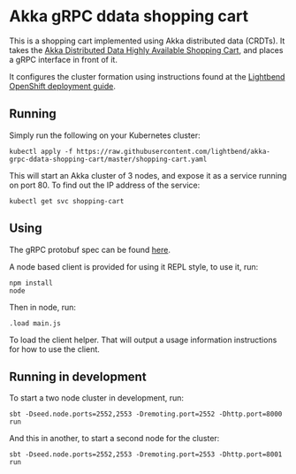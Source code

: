 # Akka gRPC ddata shopping cart

This is a shopping cart implemented using Akka distributed data (CRDTs). It takes the [Akka Distributed Data Highly Available Shopping Cart](https://github.com/akka/akka-samples/blob/2.5/akka-sample-distributed-data-scala/src/main/scala/sample/distributeddata/ShoppingCart.scala), and places a gRPC interface in front of it.

It configures the cluster formation using instructions found at the [Lightbend OpenShift deployment guide](https://developer.lightbend.com/guides/openshift-deployment/akka/forming-a-cluster.html).

## Running

Simply run the following on your Kubernetes cluster:

```
kubectl apply -f https://raw.githubusercontent.com/lightbend/akka-grpc-ddata-shopping-cart/master/shopping-cart.yaml
```

This will start an Akka cluster of 3 nodes, and expose it as a service running on port 80. To find out the IP address of the service:

```
kubectl get svc shopping-cart
```

## Using

The gRPC protobuf spec can be found [here](src/main/protobuf/shoppingcart.proto).

A node based client is provided for using it REPL style, to use it, run:

```
npm install
node
```

Then in node, run:

```
.load main.js
```

To load the client helper. That will output a usage information instructions for how to use the client.

## Running in development

To start a two node cluster in development, run:

```
sbt -Dseed.node.ports=2552,2553 -Dremoting.port=2552 -Dhttp.port=8000 run
```

And this in another, to start a second node for the cluster:

```
sbt -Dseed.node.ports=2552,2553 -Dremoting.port=2553 -Dhttp.port=8001 run
```
